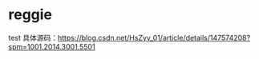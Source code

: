 # reggie
test
具体源码：https://blog.csdn.net/HsZyy_01/article/details/147574208?spm=1001.2014.3001.5501
